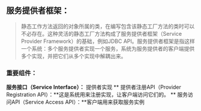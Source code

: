 ## 服务提供者框架：
> 静态工作方法返回的对象所属的类，在编写包含该静态工厂方法的类时可以不必存在。这种灵活的静态工厂方法构成了服务提供者框架（Service Provider Framework）的基础，例如JDBC API。服务提供者框架是指这样一个系统：多个服务提供者实现一个服务，系统为服务提供者的客户端提供多个实现，并把它们从多个实现中解耦出来。
### 重要组件：
__服务接口（Service Interface）：__ 提供者实现
** 提供者注册API（Provider Registration API）：**这是系统用来注册实现，让客户端访问它们的。
** 服务访问API（Service Access API）：**客户端用来获取服务实例
